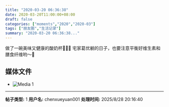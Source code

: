 ```yaml
---
title: "2020-03-20 06:36:38"
date: 2020-03-20T11:00:00+08:00
draft: false
categories: ["moments","2020","2020-03"]
tags: ["朋友圈","生活记录"]
summary: "2020-03-20 06:36:38..."
---
```


做了一碗美味又健康的酸奶杯🍊🥭🍎
宅家葛优躺的日子，也要注意平衡好维生素和膳食纤维哟～🥰

## 媒体文件

- ![Media 1](/Moments/photos/2020-03-20/202003200636380.jpg)

---

**帖子类型:** 1
**用户名:** chenxueyuan001
**处理时间:** 2025/8/28 20:16:40